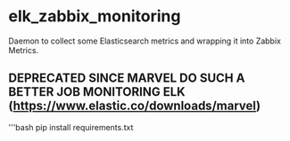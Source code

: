 # elk_zabbix_monitoring
Daemon to collect some Elasticsearch metrics and wrapping it into Zabbix Metrics.

## DEPRECATED SINCE MARVEL DO SUCH A BETTER JOB MONITORING ELK (https://www.elastic.co/downloads/marvel)

'''bash
pip install requirements.txt
